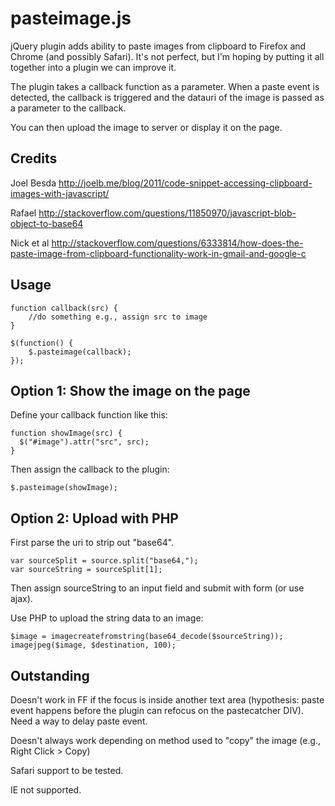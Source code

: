 pasteimage.js
==============

jQuery plugin adds ability to paste images from clipboard to Firefox and Chrome (and possibly Safari). It's not perfect, but I'm hoping by putting it all together into a plugin we can improve it.

The plugin takes a callback function as a parameter. When a paste event is detected, the callback is triggered and the datauri of the image is passed as a parameter to the callback.

You can then upload the image to server or display it on the page.

Credits
----------------------------------------

Joel Besda http://joelb.me/blog/2011/code-snippet-accessing-clipboard-images-with-javascript/

Rafael http://stackoverflow.com/questions/11850970/javascript-blob-object-to-base64

Nick et al http://stackoverflow.com/questions/6333814/how-does-the-paste-image-from-clipboard-functionality-work-in-gmail-and-google-c

Usage
----------------------------------------

	function callback(src) {
		//do something e.g., assign src to image
	}

	$(function() {
		$.pasteimage(callback);
	});

Option 1: Show the image on the page
----------------------------------------

  Define your callback function like this:
  
    function showImage(src) {
      $("#image").attr("src", src);
    }
  
  Then assign the callback to the plugin:
  
    $.pasteimage(showImage);
  
Option 2: Upload with PHP
------------------------------

  First parse the uri to strip out "base64".
  
    var sourceSplit = source.split("base64,");
    var sourceString = sourceSplit[1];
  
  Then assign sourceString to an input field and submit with form (or use ajax).
  
  Use PHP to upload the string data to an image:
  
  	$image = imagecreatefromstring(base64_decode($sourceString));
  	imagejpeg($image, $destination, 100);

Outstanding
-------------------
Doesn't work in FF if the focus is inside another text area (hypothesis: paste event happens before the plugin can refocus on the pastecatcher DIV). Need a way to delay paste event.

Doesn't always work depending on method used to "copy" the image (e.g., Right Click > Copy)

Safari support to be tested.

IE not supported.
